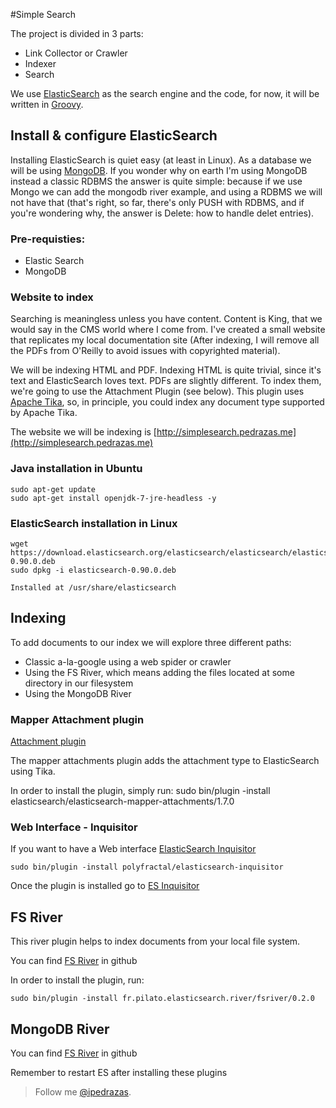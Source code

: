 #Simple Search

The project is divided in 3 parts:

+ Link Collector or Crawler
+ Indexer
+ Search

We use [ElasticSearch](http://elasticsearch.org ) as the search engine and the code, for now, it will be written in [Groovy](http://groovy.codehaus.org/).


## Install & configure ElasticSearch

Installing ElasticSearch is quiet easy (at least in Linux). As a database we will be using [MongoDB](http://mongodb.org). If you wonder why on earth I'm using MongoDB instead a classic RDBMS the answer is quite simple: because if we use Mongo we can add the mongodb river example, and using a RDBMS we will not have that (that's right, so far, there's only PUSH with RDBMS, and if you're wondering why, the answer is Delete: how to handle delet entries).

### Pre-requisties:

+ Elastic Search
+ MongoDB

### Website to index
Searching is meaningless unless you have content. Content is King, that we would say in the CMS world where I come from. I've created a small website that replicates my local documentation site (After indexing, I will remove all the PDFs from O'Reilly to avoid issues with copyrighted material).

We will be indexing HTML and PDF. Indexing HTML is quite trivial, since it's text and ElasticSearch loves text. PDFs are slightly different. To index them, we're going to use the Attachment Plugin (see below). This plugin uses [Apache Tika](http://tika.apache.org/), so, in principle, you could index any document type supported by Apache Tika.

The website we will be indexing is [http://simplesearch.pedrazas.me](http://simplesearch.pedrazas.me)


### Java installation in Ubuntu
    sudo apt-get update
    sudo apt-get install openjdk-7-jre-headless -y


### ElasticSearch installation in Linux
    wget https://download.elasticsearch.org/elasticsearch/elasticsearch/elasticsearch-0.90.0.deb
    sudo dpkg -i elasticsearch-0.90.0.deb

    Installed at /usr/share/elasticsearch



## Indexing

To add documents to our index we will explore three different paths:

+ Classic a-la-google using a web spider or crawler
+ Using the FS River, which means adding the files located at some directory in our filesystem
+ Using the MongoDB River

### Mapper Attachment plugin

[Attachment plugin](https://github.com/elasticsearch/elasticsearch-mapper-attachments)

The mapper attachments plugin adds the attachment type to ElasticSearch using Tika.

In order to install the plugin, simply run:
    sudo bin/plugin -install elasticsearch/elasticsearch-mapper-attachments/1.7.0

### Web Interface - Inquisitor
If you want to have a Web interface [ElasticSearch Inquisitor](https://github.com/polyfractal/elasticsearch-inquisitor)

    sudo bin/plugin -install polyfractal/elasticsearch-inquisitor

Once the plugin is installed go to [ES Inquisitor](http://localhost:9200/_plugin/inquisitor)

## FS River

This river plugin helps to index documents from your local file system.

You can find [FS River](https://github.com/dadoonet/fsriver) in github

In order to install the plugin, run:

    sudo bin/plugin -install fr.pilato.elasticsearch.river/fsriver/0.2.0

## MongoDB River

You can find [FS River](https://github.com/richardwilly98/elasticsearch-river-mongodb/) in github


Remember to restart ES after installing these plugins



> Follow me [@ipedrazas](http://twitter.com/ipedrazas).



